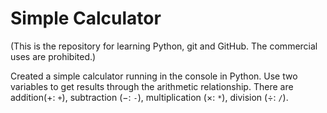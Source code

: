 # Simple Calculator

(This is the repository for learning Python, git and GitHub. The commercial uses are prohibited.)

Created a simple calculator running in the console in Python. Use two variables to get results through the arithmetic relationship. There are addition($+$: `+`), subtraction ($-$: `-`), multiplication ($\times$: `*`), division ($\div$: `/`).
